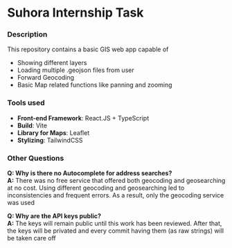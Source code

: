 # Suhora Internship Task

### Description

This repository contains a basic GIS web app capable of

- Showing different layers
- Loading multiple .geojson files from user
- Forward Geocoding
- Basic Map related functions like panning and zooming

### Tools used

- **Front-end Framework**: React.JS + TypeScript
- **Build**: Vite
- **Library for Maps**: Leaflet
- **Stylizing**: TailwindCSS

### Other Questions

**Q: Why is there no Autocomplete for address searches?**  
**A:** There was no free service that offered both geocoding and geosearching at no cost. Using different geocoding and geosearching led to inconsistencies and frequent errors. As a result, only the geocoding service was used
<br>

**Q: Why are the API keys public?**  
**A:** The keys will remain public until this work has been reviewed. After that, the keys will be privated and every commit having them (as raw strings) will be taken care off
